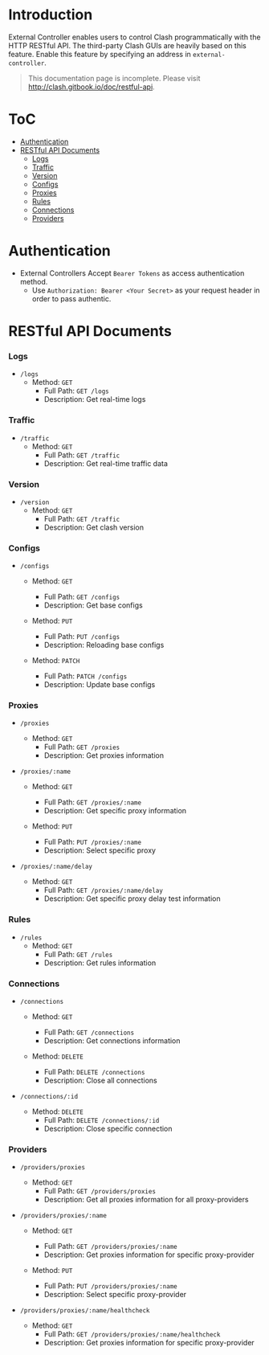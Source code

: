 # Introduction

External Controller enables users to control Clash programmatically with the HTTP RESTful API. The third-party Clash GUIs are heavily based on this feature. Enable this feature by specifying an address in `external-controller`.

> This documentation page is incomplete. Please visit http://clash.gitbook.io/doc/restful-api.

# ToC

* [Authentication](#Authentication)
* [RESTful API Documents](#RESTful%20API%20Documents)
  * [Logs](###Logs)
  * [Traffic](###Traffic)
  * [Version](###Version)
  * [Configs](###Configs)
  * [Proxies](###Proxies)
  * [Rules](###Rules)
  * [Connections](###Connections)
  * [Providers](###Providers)

# Authentication
* External Controllers Accept `Bearer Tokens` as access authentication method.
  * Use `Authorization: Bearer <Your Secret>` as your request header in order to pass authentic.

# RESTful API Documents


### Logs

  * `/logs`
    * Method: `GET`
      * Full Path:  `GET /logs`
      * Description: Get real-time logs

### Traffic

  * `/traffic`
    * Method: `GET`
      * Full Path:  `GET /traffic`
      * Description: Get real-time traffic data

### Version

  * `/version`
    * Method: `GET`
      * Full Path:  `GET /traffic`
      * Description: Get clash version

### Configs

  * `/configs`
    * Method: `GET`
      * Full Path:  `GET /configs`
      * Description: Get base configs
      
    * Method: `PUT`
      * Full Path: `PUT /configs`
      * Description: Reloading base configs

    * Method: `PATCH`
      * Full Path:  `PATCH /configs`
      * Description: Update base configs

### Proxies

  * `/proxies`
    * Method: `GET`
      * Full Path:  `GET /proxies`
      * Description: Get proxies information

  * `/proxies/:name`
    * Method: `GET`
      * Full Path:  `GET /proxies/:name`
      * Description: Get specific proxy information

    * Method: `PUT`
      * Full Path:  `PUT /proxies/:name`
      * Description: Select specific proxy

  * `/proxies/:name/delay`
    * Method: `GET`
      * Full Path:  `GET /proxies/:name/delay`
      * Description: Get specific proxy delay test information

### Rules

  * `/rules`
    * Method: `GET`
      * Full Path:  `GET /rules`
      * Description: Get rules information

### Connections

  * `/connections`
    * Method: `GET`
      * Full Path:  `GET /connections`
      * Description: Get connections information

    * Method: `DELETE`
      * Full Path:  `DELETE /connections`
      * Description: Close all connections

  * `/connections/:id`
    * Method: `DELETE`
      * Full Path:  `DELETE /connections/:id`
      * Description: Close specific connection

### Providers

  * `/providers/proxies`
    * Method: `GET`
      * Full Path:  `GET /providers/proxies`
      * Description: Get all proxies information for all proxy-providers

  * `/providers/proxies/:name`
    * Method: `GET`
      * Full Path:  `GET /providers/proxies/:name`
      * Description: Get proxies information for specific proxy-provider

    * Method: `PUT`
      * Full Path:  `PUT /providers/proxies/:name`
      * Description: Select specific proxy-provider

  * `/providers/proxies/:name/healthcheck`
    * Method: `GET`
      * Full Path:  `GET /providers/proxies/:name/healthcheck`
      * Description: Get proxies information for specific proxy-provider

